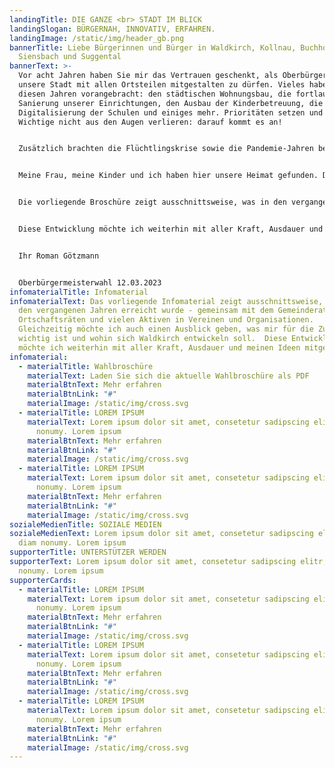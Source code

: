 ```yaml
---
landingTitle: DIE GANZE <br> STADT IM BLICK
landingSlogan: BÜRGERNAH, INNOVATIV, ERFAHREN.
landingImage: /static/img/header_gb.png
bannerTitle: Liebe Bürgerinnen und Bürger in Waldkirch, Kollnau, Buchholz,
  Siensbach und Suggental
bannerText: >-
  Vor acht Jahren haben Sie mir das Vertrauen geschenkt, als Oberbürgermeister
  unsere Stadt mit allen Ortsteilen mitgestalten zu dürfen. Vieles haben wir in
  diesen Jahren vorangebracht: den städtischen Wohnungsbau, die fortlaufende
  Sanierung unserer Einrichtungen, den Ausbau der Kinderbetreuung, die
  Digitalisierung der Schulen und einiges mehr. Prioritäten setzen und das
  Wichtige nicht aus den Augen verlieren: darauf kommt es an!


  Zusätzlich brachten die Flüchtlingskrise sowie die Pandemie-Jahren besondere Herausforderungen mit sich, die wir gemeinsam gemeistert haben. Dies alles kann nur gelingen, mit einem guten Team in der Verwaltung und der Mitarbeit vieler helfender Hände im ehrenamtlichen Bereich. Das zeichnet unsere Stadt aus, dafür bin ich dankbar.


  Meine Frau, meine Kinder und ich haben hier unsere Heimat gefunden. Diese Heimat will ich weiterhin gut in die Zukunft bringen und stelle mich gerne den Herausforderungen der kommenden acht Jahren. 


  Die vorliegende Broschüre zeigt ausschnittsweise, was in den vergangenen Jahren erreicht wurde - gemeinsam mit dem Gemeinderat, den Ortschaftsräten und vielen Aktiven in Vereinen und Organisationen. Gleichzeitig möchte ich auch einen Ausblick geben, was mir für die Zukunft wichtig ist und wohin sich Waldkirch entwickeln soll. 


  Diese Entwicklung möchte ich weiterhin mit aller Kraft, Ausdauer und meinen Ideen mitgestalten. Dafür bitte ich Sie um Ihr Vertrauen und Ihre Stimme am Sonntag, 12. März 2023.


  Ihr Roman Götzmann


  Oberbürgermeisterwahl 12.03.2023
infomaterialTitle: Infomaterial
infomaterialText: Das vorliegende Infomaterial zeigt ausschnittsweise, was in
  den vergangenen Jahren erreicht wurde - gemeinsam mit dem Gemeinderat, den
  Ortschaftsräten und vielen Aktiven in Vereinen und Organisationen.
  Gleichzeitig möchte ich auch einen Ausblick geben, was mir für die Zukunft
  wichtig ist und wohin sich Waldkirch entwickeln soll.  Diese Entwicklung
  möchte ich weiterhin mit aller Kraft, Ausdauer und meinen Ideen mitgestalten.
infomaterial:
  - materialTitle: Wahlbroschüre
    materialText: Laden Sie sich die aktuelle Wahlbroschüre als PDF
    materialBtnText: Mehr erfahren
    materialBtnLink: "#"
    materialImage: /static/img/cross.svg
  - materialTitle: LOREM IPSUM
    materialText: Lorem ipsum dolor sit amet, consetetur sadipscing elitr, sed diam
      nonumy. Lorem ipsum
    materialBtnText: Mehr erfahren
    materialBtnLink: "#"
    materialImage: /static/img/cross.svg
  - materialTitle: LOREM IPSUM
    materialText: Lorem ipsum dolor sit amet, consetetur sadipscing elitr, sed diam
      nonumy. Lorem ipsum
    materialBtnText: Mehr erfahren
    materialBtnLink: "#"
    materialImage: /static/img/cross.svg
sozialeMedienTitle: SOZIALE MEDIEN
sozialeMedienText: Lorem ipsum dolor sit amet, consetetur sadipscing elitr, sed
  diam nonumy. Lorem ipsum
supporterTitle: UNTERSTÜTZER WERDEN
supporterText: Lorem ipsum dolor sit amet, consetetur sadipscing elitr, sed diam
  nonumy. Lorem ipsum
supporterCards:
  - materialTitle: LOREM IPSUM
    materialText: Lorem ipsum dolor sit amet, consetetur sadipscing elitr, sed diam
      nonumy. Lorem ipsum
    materialBtnText: Mehr erfahren
    materialBtnLink: "#"
    materialImage: /static/img/cross.svg
  - materialTitle: LOREM IPSUM
    materialText: Lorem ipsum dolor sit amet, consetetur sadipscing elitr, sed diam
      nonumy. Lorem ipsum
    materialBtnText: Mehr erfahren
    materialBtnLink: "#"
    materialImage: /static/img/cross.svg
  - materialTitle: LOREM IPSUM
    materialText: Lorem ipsum dolor sit amet, consetetur sadipscing elitr, sed diam
      nonumy. Lorem ipsum
    materialBtnText: Mehr erfahren
    materialBtnLink: "#"
    materialImage: /static/img/cross.svg
---
```

